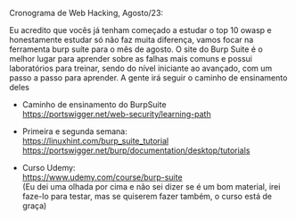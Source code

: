 Cronograma de Web Hacking, Agosto/23:   

Eu acredito que vocês já tenham começado a estudar o top 10 owasp e honestamente estudar só não faz muita diferença, vamos focar na ferramenta burp suíte para o mês de agosto.
O site do Burp Suite é o melhor lugar para aprender sobre as falhas mais comuns e possui laboratórios para treinar, sendo do nível iniciante ao avançado, com um passo a passo para aprender.
A gente irá seguir o caminho de ensinamento deles   

- Caminho de ensinamento do BurpSuite   
https://portswigger.net/web-security/learning-path   

- Primeira e segunda semana:   
https://linuxhint.com/burp_suite_tutorial   
https://portswigger.net/burp/documentation/desktop/tutorials     

- Curso Udemy:  
https://www.udemy.com/course/burp-suite   
(Eu dei uma olhada por cima e não sei dizer se é um bom material, irei faze-lo para testar, mas se quiserem fazer também, o curso está de graça)

